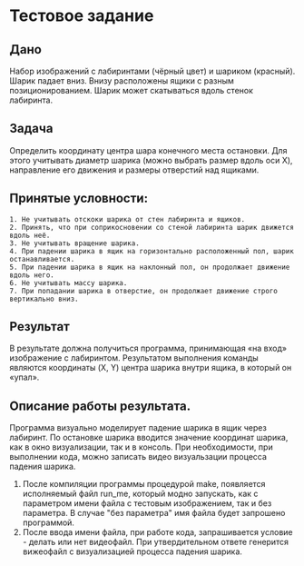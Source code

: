 # Тестовое задание

## Дано

Набор изображений с лабиринтами (чёрный цвет) и шариком (красный). Шарик падает вниз. Внизу расположены ящики с разным позиционированием. Шарик может скатываться вдоль стенок лабиринта.

## Задача

Определить координату центра шара конечного места остановки. Для этого учитывать диаметр шарика (можно выбрать размер вдоль оси X), направление его движения и размеры отверстий над ящиками.

## Принятые условности:

    1. Не учитывать отскоки шарика от стен лабиринта и ящиков.
    2. Принять, что при соприкосновении со стеной лабиринта шарик движется вдоль неё.
    3. Не учитывать вращение шарика.
    4. При падении шарика в ящик на горизонтально расположенный пол, шарик останавливается.
    5. При падении шарика в ящик на наклонный пол, он продолжает движение вдоль него.
    6. Не учитывать массу шарика.
    7. При попадании шарика в отверстие, он продолжает движение строго вертикально вниз.

## Результат

В результате должна получиться программа, принимающая «на вход» изображение с лабиринтом. Результатом выполнения команды являются координаты (X, Y) центра шарика внутри ящика, в который он «упал».

## Описание работы результата.

Программа визуально  моделирует падение шарика в ящик через лабиринт. По остановке шарика вводится значение координат шарика, как в окно визуализации, так и в консоль. При необходимости, при выполнении кода, можно записать видео визуальзации процесса падения шарика.

1. После компиляции программы процедурой make, появляется исполняемый файл run_me, который модно запускать, как с параметром имени файла с тестовым изображением, так и без параметра. В случае "без параметра" имя файла будет запрошено программой. 
2. После ввода имени файла, при работе кода, запрашивается условие - делать или нет видеофайл. При утвердительном ответе генерится вижеофайл с визуализацией процесса падения шарика.

